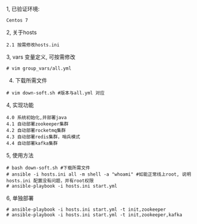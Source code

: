 1, 已验证环境:
```shell
Centos 7
```

2, 关于hosts
```shell
2.1 按需修改hosts.ini
```

3, vars 变量定义, 可按需修改
```shell
# vim group_vars/all.yml
```

4. 下载所需文件
```shell
# vim down-soft.sh #版本与all.yml 对应
```

4, 实现功能
```shell
4.0 系统初始化,并部署java
4.1 自动部署zookeeper集群
4.2 自动部署rocketmq集群
4.3 自动部署redis集群，哨兵模式
4.4 自动部署kafka集群
```

5, 使用方法
```shell
# bash down-soft.sh #下载所需文件
# ansible -i hosts.ini all -m shell -a "whoami" #如能正常线上root, 说明hosts.ini 配置没有问题，并有root权限
# ansible-playbook -i hosts.ini start.yml
```

6, 单独部署
```shell
# ansible-playbook -i hosts.ini start.yml -t init,zookeeper
# ansible-playbook -i hosts.ini start.yml -t init,zookeeper,kafka
```